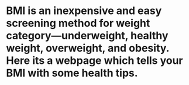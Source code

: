 # BMI is an inexpensive and easy screening method for weight category—underweight, healthy weight, overweight, and obesity. Here its a webpage which tells your BMI with some health tips.
